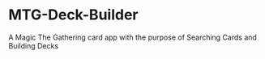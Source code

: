 # MTG-Deck-Builder
A Magic The Gathering card app with the purpose of Searching Cards and Building Decks
